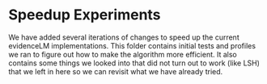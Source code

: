 # Speedup Experiments

We have added several iterations of changes to speed up the current evidenceLM implementations. This folder contains initial tests and profiles we ran to figure out how to make the algorithm more efficient. It also contains some things we looked into that did not turn out to work (like LSH) that we left in here so we can revisit what we have already tried.